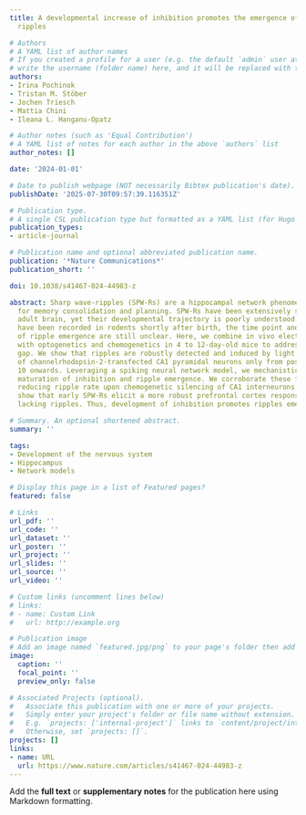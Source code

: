 ```yaml
---
title: A developmental increase of inhibition promotes the emergence of hippocampal
  ripples

# Authors
# A YAML list of author names
# If you created a profile for a user (e.g. the default `admin` user at `content/authors/admin/`), 
# write the username (folder name) here, and it will be replaced with their full name and linked to their profile.
authors:
- Irina Pochinok
- Tristan M. Stöber
- Jochen Triesch
- Mattia Chini
- Ileana L. Hanganu-Opatz

# Author notes (such as 'Equal Contribution')
# A YAML list of notes for each author in the above `authors` list
author_notes: []

date: '2024-01-01'

# Date to publish webpage (NOT necessarily Bibtex publication's date).
publishDate: '2025-07-30T09:57:39.116351Z'

# Publication type.
# A single CSL publication type but formatted as a YAML list (for Hugo requirements).
publication_types:
- article-journal

# Publication name and optional abbreviated publication name.
publication: '*Nature Communications*'
publication_short: ''

doi: 10.1038/s41467-024-44983-z

abstract: Sharp wave-ripples (SPW-Rs) are a hippocampal network phenomenon critical
  for memory consolidation and planning. SPW-Rs have been extensively studied in the
  adult brain, yet their developmental trajectory is poorly understood. While SPWs
  have been recorded in rodents shortly after birth, the time point and mechanisms
  of ripple emergence are still unclear. Here, we combine in vivo electrophysiology
  with optogenetics and chemogenetics in 4 to 12-day-old mice to address this knowledge
  gap. We show that ripples are robustly detected and induced by light stimulation
  of channelrhodopsin-2-transfected CA1 pyramidal neurons only from postnatal day
  10 onwards. Leveraging a spiking neural network model, we mechanistically link the
  maturation of inhibition and ripple emergence. We corroborate these findings by
  reducing ripple rate upon chemogenetic silencing of CA1 interneurons. Finally, we
  show that early SPW-Rs elicit a more robust prefrontal cortex response than SPWs
  lacking ripples. Thus, development of inhibition promotes ripples emergence.

# Summary. An optional shortened abstract.
summary: ''

tags:
- Development of the nervous system
- Hippocampus
- Network models

# Display this page in a list of Featured pages?
featured: false

# Links
url_pdf: ''
url_code: ''
url_dataset: ''
url_poster: ''
url_project: ''
url_slides: ''
url_source: ''
url_video: ''

# Custom links (uncomment lines below)
# links:
# - name: Custom Link
#   url: http://example.org

# Publication image
# Add an image named `featured.jpg/png` to your page's folder then add a caption below.
image:
  caption: ''
  focal_point: ''
  preview_only: false

# Associated Projects (optional).
#   Associate this publication with one or more of your projects.
#   Simply enter your project's folder or file name without extension.
#   E.g. `projects: ['internal-project']` links to `content/project/internal-project/index.md`.
#   Otherwise, set `projects: []`.
projects: []
links:
- name: URL
  url: https://www.nature.com/articles/s41467-024-44983-z
---
```


Add the **full text** or **supplementary notes** for the publication here using Markdown formatting.
